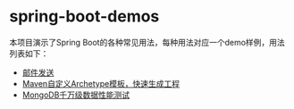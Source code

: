 # spring-boot-demos
本项目演示了Spring Boot的各种常见用法，每种用法对应一个demo样例，用法列表如下：

- [邮件发送](https://github.com/yaorongke/spring-boot-demos/tree/main/spring-boot-email)
- [Maven自定义Archetype模板，快速生成工程](https://github.com/yaorongke/spring-boot-demos/tree/main/spring-boot-archetype-sample)
- [MongoDB千万级数据性能测试](https://github.com/yaorongke/spring-boot-demos/tree/main/spring-boot-mongo)